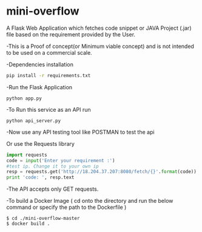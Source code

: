 # mini-overflow
A Flask Web Application which fetches code snippet or JAVA Project (.jar) file based on the requirement provided by the User.

-This is a Proof of concept(or Minimum viable concept) and is not intended to be used on a commercial scale.


-Dependencies installation

```bash
pip install -r requirements.txt
```

-Run the Flask Application

```
python app.py
```

-To Run this service as an API run 

```
python api_server.py
```

-Now use any API testing tool like POSTMAN to test the api 

Or use the Requests library 
```python
import requests
code = input('Enter your requirement :')
#test ip. Change it to your own ip
resp = requests.get('http://18.204.37.207:8080/fetch/{}'.format(code))
print 'code: ', resp.text 
```
-The API accepts only GET requests.


-To build a Docker Image ( cd onto the directory and run the below command or specify the path to the Dockerfile )
```
$ cd ./mini-overflow-master
$ docker build .
```
